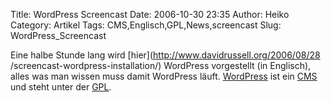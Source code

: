 Title: WordPress Screencast
Date: 2006-10-30 23:35
Author: Heiko
Category: Artikel
Tags: CMS,Englisch,GPL,News,screencast
Slug: WordPress_Screencast

Eine halbe Stunde lang wird [hier](http://www.davidrussell.org/2006/08/28
/screencast-wordpress-installation/) WordPress vorgestellt (in Englisch),
alles was man wissen muss damit WordPress läuft.
[WordPress](http://de.wikipedia.org/wiki/Wordpress) ist ein
[CMS](http://de.wikipedia.org/wiki/Content_Management_System) und steht unter
der [GPL](http://de.wikipedia.org/wiki/GNU_General_Public_License).

